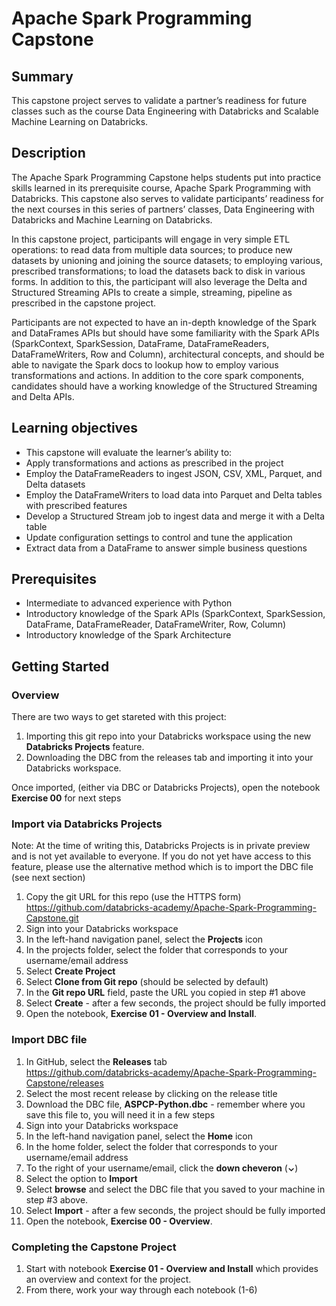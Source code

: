 # Apache Spark Programming Capstone

## Summary 
This capstone project serves to validate a partner’s readiness for future classes such as the course Data Engineering with Databricks and Scalable Machine Learning on Databricks.

## Description
The Apache Spark Programming Capstone helps students put into practice skills learned in its prerequisite course, Apache Spark Programming with Databricks. This capstone also serves to validate participants’ readiness for the next courses in this series of partners’ classes, Data Engineering with Databricks and Machine Learning on Databricks.

In this capstone project, participants will engage in very simple ETL operations: to read data from multiple data sources; to produce new datasets by unioning and joining the source datasets; to employing various, prescribed transformations; to load the datasets back to disk in various forms. In addition to this, the participant will also leverage the Delta and Structured Streaming APIs to create a simple, streaming, pipeline as prescribed in the capstone project.

Participants are not expected to have an in-depth knowledge of the Spark and DataFrames APIs but should have some familiarity with the Spark APIs (SparkContext, SparkSession, DataFrame, DataFrameReaders, DataFrameWriters, Row and Column), architectural concepts, and should be able to navigate the Spark docs to lookup how to employ various transformations and actions. In addition to the core spark components, candidates should have a working knowledge of the Structured Streaming and Delta APIs.

## Learning objectives
* This capstone will evaluate the learner’s ability to:
* Apply transformations and actions as prescribed in the project
* Employ the DataFrameReaders to ingest JSON, CSV, XML, Parquet, and Delta datasets
* Employ the DataFrameWriters to load data into Parquet and Delta tables with prescribed features
* Develop a Structured Stream job to ingest data and merge it with a Delta table
* Update configuration settings to control and tune the application
* Extract data from a DataFrame to answer simple business questions

## Prerequisites
* Intermediate to advanced experience with Python
* Introductory knowledge of the Spark APIs (SparkContext, SparkSession, DataFrame, DataFrameReader, DataFrameWriter, Row, Column)
* Introductory knowledge of the Spark Architecture

## Getting Started

### Overview
There are two ways to get stareted with this project:
1. Importing this git repo into your Databricks workspace using the new **Databricks Projects** feature.
2. Downloading the DBC from the releases tab and importing it into your Databricks workspace.

Once imported, (either via DBC or Databricks Projects), open the notebook **Exercise 00** for next steps

### Import via Databricks Projects
Note: At the time of writing this, Databricks Projects is in private preview and is not yet available to everyone. If you do not yet have access to this feature, please use the alternative method which is to import the DBC file (see next section)
1. Copy the git URL for this repo (use the HTTPS form)<br/>
https://github.com/databricks-academy/Apache-Spark-Programming-Capstone.git
2. Sign into your Databricks workspace
3. In the left-hand navigation panel, select the **Projects** icon
4. In the projects folder, select the folder that corresponds to your username/email address
5. Select **Create Project**
6. Select **Clone from Git repo** (should be selected by default)
7. In the **Git repo URL** field, paste the URL you copied in step #1 above
8. Select **Create** - after a few seconds, the project should be fully imported
9. Open the notebook, **Exercise 01 - Overview and Install**.

### Import DBC file
1. In GitHub, select the **Releases** tab<br/>
https://github.com/databricks-academy/Apache-Spark-Programming-Capstone/releases
2. Select the most recent release by clicking on the release title
3. Download the DBC file, **ASPCP-Python.dbc** - remember where you save this file to, you will need it in a few steps
4. Sign into your Databricks workspace
5. In the left-hand navigation panel, select the **Home** icon
6. In the home folder, select the folder that corresponds to your username/email address
7. To the right of your username/email, click the **down cheveron** (**&#8964;**)
8. Select the option to **Import**
9. Select **browse** and select the DBC file that you saved to your machine in step #3 above.
10. Select **Import** - after a few seconds, the project should be fully imported
9. Open the notebook, **Exercise 00 - Overview**.

### Completing the Capstone Project
1. Start with notebook **Exercise 01 - Overview and Install** which provides an overview and context for the project.
2. From there, work your way through each notebook (1-6)
